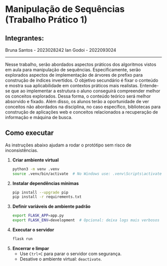 

# Manipulação de Sequências (Trabalho Prático 1)

## Integrantes:
Bruna Santos - 2023028242
Ian Godoi - 2022093024

---
Nesse trabalho, serão abordados aspectos práticos dos algoritmos vistos em aula para manipulação de sequências. Especificamente, serão explorados aspectos de implementação de árvores de prefixo para construção de índices invertidos. O objetivo secundário é fixar o conteúdo e mostra sua aplicabilidade em contextos práticos mais realistas. Entende-se que ao implementar a estrutura o aluno conseguirá compreender melhor os conceitos explorados. Dessa forma, o conteúdo teórico será melhor absorvido e fixado. Além disso, os alunos terão a oportunidade de ver conceitos não abordados na disciplina, no caso específico, bibliotecas para construção de aplicações web e conceitos relacionados a recuperação de informação e máquina de busca.

## Como executar

As instruções abaixo ajudam a rodar o protótipo sem risco de inconsistências.

1. **Criar ambiente virtual**
   ```bash
   python3 -m venv .venv
   source .venv/bin/activate  # No Windows use: .venv\Scripts\activate
   ```
2. **Instalar dependências mínimas**
   ```bash
   pip install --upgrade pip
   pip install -r requirements.txt
   ```
3. **Definir variáveis de ambiente padrão**
   ```bash
   export FLASK_APP=app.py
   export FLASK_ENV=development  # Opcional: deixa logs mais verbosos
   ```
4. **Executar o servidor**
   ```bash
   flask run
   ```
5. **Encerrar e limpar**
   - Use `Ctrl+C` para parar o servidor com segurança.
   - Desative o ambiente virtual: `deactivate`.
